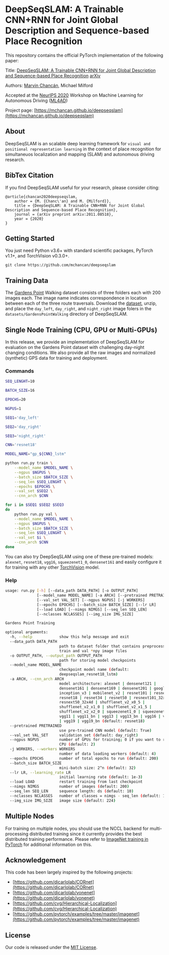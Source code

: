 # DeepSeqSLAM: A Trainable CNN+RNN for Joint Global Description and Sequence-based Place Recognition #

This repository contains the official PyTorch implementation of the following paper:

Title: [DeepSeqSLAM: A Trainable CNN+RNN for Joint Global Description and Sequence-based Place Recognition](https://arxiv.org/pdf/2011.08518.pdf) [arXiv](https://arxiv.org/abs/2011.08518)

Authors: [Marvin Chancán](https://mchancan.github.io), Michael Milford

Accepted at the [NeurIPS 2020](https://neurips.cc/Conferences/2020/) Workshop on Machine Learning for Autonomous Driving ([ML4AD](https://ml4ad.github.io/))

Project page: [https://mchancan.github.io/deepseqslam](https://mchancan.github.io/deepseqslam)


About
-----

DeepSeqSLAM is an scalable deep learning framework for `visual and positional representation learning` in the context of place recognition for simultaneuos localization and mapping (SLAM) and autonomous driving research.


## BibTex Citation

If you find DeepSeqSLAM useful for your research, please consider citing:

```text
@article{chancan2020deepseqslam,
	author = {M. {Chanc\'an} and M. {Milford}},
	title = {DeepSeqSLAM: A Trainable CNN+RNN for Joint Global Description and Sequence-based Place Recognition},
	journal = {arXiv preprint arXiv:2011.08518},
	year = {2020}
}
```


## Getting Started

You just need Python v3.6+ with standard scientific packages, PyTorch v1.1+, and TorchVision v0.3.0+.

`git clone https://github.com/mchancan/deepseqslam`


## Training Data

The [Gardens Point](https://wiki.qut.edu.au/display/raq/Day+and+Night+with+Lateral+Pose+Change+Datasets) Walking dataset consists of three folders each with 200 images each. The image name indicates correspondence in location between each of the three route traversals. Download the [dataset](https://wiki.qut.edu.au/display/raq/Day+and+Night+with+Lateral+Pose+Change+Datasets), unzip, and place the `day_left`, `day_right`, and `night_right` image folers in the `datasets/GardensPointWalking` directory of DeepSeqSLAM.

## Single Node Training (CPU, GPU or Multi-GPUs)

In this release, we provide an implementation of DeepSeqSLAM for evaluation on the Gardens Point dataset with challenging day-night changing conditions. We also provide all the raw images and normalized (synthetic) GPS data for training and deployment.

### Commands

```bash
SEQ_LENGHT=10

BATCH_SIZE=16

EPOCHS=20

NGPUS=1

SEQ1='day_left'

SEQ2='day_right'

SEQ3='night_right'

CNN='resnet18'

MODEL_NAME="gp_${CNN}_lstm"

python run.py train \
    --model_name $MODEL_NAME \
    --ngpus $NGPUS \
    --batch_size $BATCH_SIZE \
    --seq_len $SEQ_LENGHT \
    --epochs $EPOCHS \
    --val_set $SEQ2 \
    --cnn_arch $CNN

for i in $SEQ1 $SEQ2 $SEQ3
do
    python run.py val \
    --model_name $MODEL_NAME \
    --ngpus $NGPUS \
    --batch_size $BATCH_SIZE \
    --seq_len $SEQ_LENGHT \
    --val_set $i \
    --cnn_arch $CNN
done
```

You can also try DeepSeqSLAM using one of these pre-trained models: `alexnet`, `resnet18`, `vgg16`, `squeezenet1_0`, `densenet161` and easily configure it for training with any other [TorchVision](https://pytorch.org/docs/stable/torchvision/models.html) model.

### Help

```bash
usage: run.py [-h] [--data_path DATA_PATH] [-o OUTPUT_PATH]
              [--model_name MODEL_NAME] [-a ARCH] [--pretrained PRETRAINED]
              [--val_set VAL_SET] [--ngpus NGPUS] [-j WORKERS]
              [--epochs EPOCHS] [--batch_size BATCH_SIZE] [--lr LR]
              [--load LOAD] [--nimgs NIMGS] [--seq_len SEQ_LEN]
              [--nclasses NCLASSES] [--img_size IMG_SIZE]

Gardens Point Training

optional arguments:
  -h, --help            show this help message and exit
  --data_path DATA_PATH
                        path to dataset folder that contains preprocessed
                        train and val *npy image files
  -o OUTPUT_PATH, --output_path OUTPUT_PATH
                        path for storing model checkpoints
  --model_name MODEL_NAME
                        checkpoint model name (default:
                        deepseqslam_resnet18_lstm)
  -a ARCH, --cnn_arch ARCH
                        model architecture: alexnet | densenet121 |
                        densenet161 | densenet169 | densenet201 | googlenet |
                        inception_v3 | mobilenet_v2 | resnet101 | resnet152 |
                        resnet18 | resnet34 | resnet50 | resnext101_32x8d |
                        resnext50_32x4d | shufflenet_v2_x0_5 |
                        shufflenet_v2_x1_0 | shufflenet_v2_x1_5 |
                        shufflenet_v2_x2_0 | squeezenet1_0 | squeezenet1_1 |
                        vgg11 | vgg11_bn | vgg13 | vgg13_bn | vgg16 | vgg16_bn
                        | vgg19 | vgg19_bn (default: resnet18)
  --pretrained PRETRAINED
                        use pre-trained CNN model (default: True)
  --val_set VAL_SET     validation_set (default: day_right)
  --ngpus NGPUS         number of GPUs for training; 0 if you want to run on
                        CPU (default: 2)
  -j WORKERS, --workers WORKERS
                        number of data loading workers (default: 4)
  --epochs EPOCHS       number of total epochs to run (default: 200)
  --batch_size BATCH_SIZE
                        mini-batch size: 2^n (default: 32)
  --lr LR, --learning_rate LR
                        initial learning rate (default: 1e-3)
  --load LOAD           restart training from last checkpoint
  --nimgs NIMGS         number of images (default: 200)
  --seq_len SEQ_LEN     sequence length: ds (default: 10)
  --nclasses NCLASSES   number of classes = nimgs - seq_len (default: 190)
  --img_size IMG_SIZE   image size (default: 224)
```

## Multiple Nodes

For training on multiple nodes, you should use the NCCL backend for multi-processing distributed training since it currently provides the best distributed training performance. Please refer to [ImageNet training in PyTorch](https://github.com/pytorch/examples/tree/master/imagenet) for additional information on this.

## Acknowledgement

This code has been largely inspired by the following projects:

- [https://github.com/dicarlolab/CORnet](https://github.com/dicarlolab/CORnet)
- [https://github.com/dicarlolab/vonenet](https://github.com/dicarlolab/vonenet)
- [https://github.com/cvg/Hierarchical-Localization](https://github.com/cvg/Hierarchical-Localization)
- [https://github.com/pytorch/examples/tree/master/imagenet](https://github.com/pytorch/examples/tree/master/imagenet)

## License

Our code is released under the [MIT License](LICENSE).





